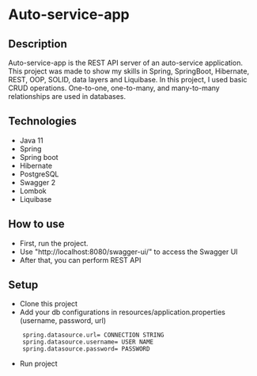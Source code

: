 # Auto-service-app

## Description
Auto-service-app is the REST API server of an auto-service application.
This project was made to show my skills in Spring, SpringBoot, Hibernate, REST, OOP, SOLID, data layers and Liquibase.
In this project, I used basic CRUD operations.
One-to-one, one-to-many, and many-to-many relationships are used in databases.

## Technologies
- Java 11
- Spring
- Spring boot
- Hibernate
- PostgreSQL
- Swagger 2
- Lombok
- Liquibase

## How to use
- First, run the project.
- Use "http://localhost:8080/swagger-ui/" to access the Swagger UI
- After that, you can perform REST API

## Setup
- Clone this project
- Add your db configurations in resources/application.properties (username, password, url)
````-
    spring.datasource.url= CONNECTION STRING
    spring.datasource.username= USER NAME
    spring.datasource.password= PASSWORD
````
- Run project
